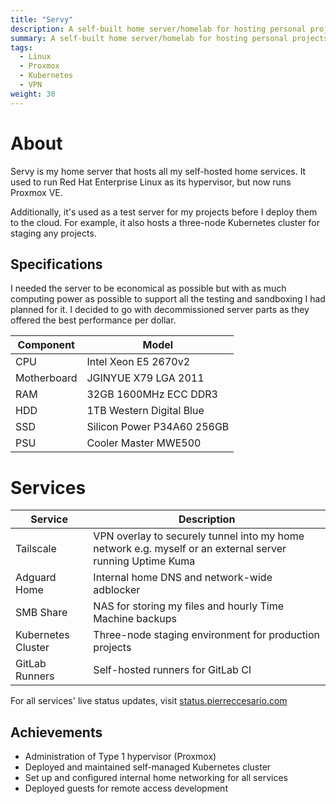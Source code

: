```yaml
---
title: "Servy"
description: A self-built home server/homelab for hosting personal projects and services.
summary: A self-built home server/homelab for hosting personal projects and services.
tags:
  - Linux
  - Proxmox
  - Kubernetes
  - VPN
weight: 30
---
```


# About

Servy is my home server that hosts all my self-hosted home services. It used to run Red Hat Enterprise Linux as its hypervisor, but now runs Proxmox VE.

Additionally, it's used as a test server for my projects before I deploy them to the cloud. For example, it also hosts a three-node Kubernetes cluster for staging any projects.

## Specifications

I needed the server to be economical as possible but with as much computing power as possible to support all the testing and sandboxing I had planned for it.
I decided to go with decommissioned server parts as they offered the best performance per dollar.

| Component   | Model                      |
| ----------- | -------------------------- |
| CPU         | Intel Xeon E5 2670v2       |
| Motherboard | JGINYUE X79 LGA 2011       |
| RAM         | 32GB 1600MHz ECC DDR3      |
| HDD         | 1TB Western Digital Blue   |
| SSD         | Silicon Power P34A60 256GB |
| PSU         | Cooler Master MWE500       |

# Services

| Service            | Description                                                                                               |
| ------------------ | --------------------------------------------------------------------------------------------------------- |
| Tailscale          | VPN overlay to securely tunnel into my home network e.g. myself or an external server running Uptime Kuma |
| Adguard Home       | Internal home DNS and network-wide adblocker                                                              |
| SMB Share          | NAS for storing my files and hourly Time Machine backups                                                  |
| Kubernetes Cluster | Three-node staging environment for production projects                                                    |
| GitLab Runners     | Self-hosted runners for GitLab CI                                                                         |

For all services' live status updates, visit [status.pierreccesario.com](https://status.pierreccesario.com)

## Achievements

- Administration of Type 1 hypervisor (Proxmox)
- Deployed and maintained self-managed Kubernetes cluster
- Set up and configured internal home networking for all services
- Deployed guests for remote access development
